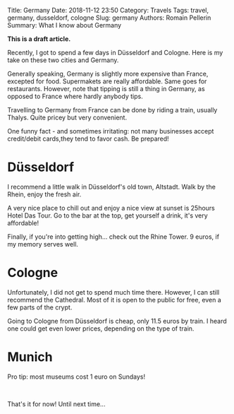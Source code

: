 Title: Germany
Date: 2018-11-12 23:50
Category: Travels
Tags: travel, germany, dusseldorf, cologne
Slug: germany
Authors: Romain Pellerin
Summary: What I know about Germany

**This is a draft article.**

Recently, I got to spend a few days in Düsseldorf and Cologne. Here is my take on these two cities and Germany.

Generally speaking, Germany is slightly more expensive than France, excepted for food. Supermakets are really affordable. Same goes for restaurants. However, note that tipping is still a thing in Germany, as opposed to France where hardly anybody tips.

Travelling to Germany from France can be done by riding a train, usually Thalys. Quite pricey but very convenient.

One funny fact - and sometimes irritating: not many businesses accept credit/debit cards,they tend to favor cash. Be prepared!

# Düsseldorf

I recommend a little walk in Düsseldorf's old town, Altstadt. Walk by the Rhein, enjoy the fresh air.

A very nice place to chill out and enjoy a nice view at sunset is 25hours Hotel Das Tour. Go to the bar at the top, get yourself a drink, it's very affordable!

Finally, if you're into getting high... check out the Rhine Tower. 9 euros, if my memory serves well.

# Cologne

Unfortunately, I did not get to spend much time there. However, I can still recommend the Cathedral. Most of it is open to the public for free, even a few parts of the crypt.

Going to Cologne from Düsseldorf is cheap, only 11.5 euros by train. I heard one could get even lower prices, depending on the type of train.

# Munich

Pro tip: most museums cost 1 euro on Sundays!

<br />

That's it for now! Until next time...

